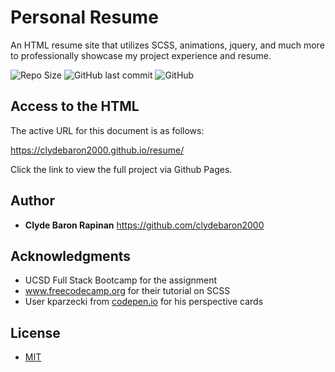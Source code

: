 # Personal Resume

An HTML resume site that utilizes SCSS, animations, jquery, and much more to professionally showcase my project experience and resume.

![Repo Size](https://img.shields.io/github/repo-size/clydebaron2000/resume)
![GitHub last commit](https://img.shields.io/github/last-commit/clydebaron2000/resume)
![GitHub](https://img.shields.io/github/license/clydebaron2000/resume?style=plastic)


## Access to the HTML

The active URL for this document is as follows:

https://clydebaron2000.github.io/resume/

Click the link to view the full project via Github Pages.

## Author

* **Clyde Baron Rapinan** 
 https://github.com/clydebaron2000

## Acknowledgments

* UCSD Full Stack Bootcamp for the assignment
* www.freecodecamp.org for their tutorial on SCSS
* User kparzecki from [codepen.io](https://codepen.io/kparzecki/pen/RYzZwG) for his perspective cards

## License
* [MIT](LICENSE)
